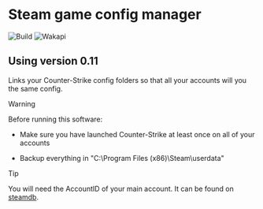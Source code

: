 # Steam game config manager

![Build](https://github.com/perttunurmi/SteamGameConfigManager/actions/workflows/maven.yml/badge.svg)
![Wakapi](https://wakapi.dev/api/badge/perttu/interval:any/project:SteamGameConfigCloner/badge.svg)

## Using version 0.11

Links your Counter-Strike config folders so that all your accounts
will you the same config.

> [!WARNING]
> Before running this software:
>
> * Make sure you have launched Counter-Strike at least once on all of your accounts
>
> * Backup everything in "C:\Program Files (x86)\Steam\userdata"
>

> [!TIP]
> You will need the AccountID of your main account.
> It can be found on [steamdb](https://steamdb.info/calculator/).
>
